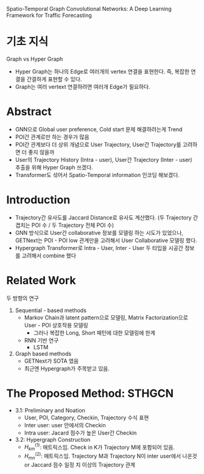 Spatio-Temporal Graph Convolutional Networks: A Deep Learning Framework for Traffic Forecasting

# 기초 지식
Graph vs Hyper Graph
- Hyper Graph는 하나의 Edge로 여러개의 vertex 연결을 표현한다. 즉, 복잡한 연결을 간결하게 표현할 수 있다.
- Graph는 여러 vertext 연결하려면 여러개 Edge가 필요하다.
# Abstract
- GNN으로 Global user preference, Cold start 문제 해결하려는게 Trend
- POI간 관계로만 하는 경우가 많음
- POI간 관계보다 더 상위 개념으로 User Trajectory, User간 Trajectory를 고려하면 더 좋지 않을까
- User의 Trajectory History (Intra - user), User간 Trajectory (Inter - user) 추출을 위해 Hyper Graph 쓰겠다.
- Transformer도 섞어서 Spatio-Temporal information 인코딩 해보겠다. 

# Introduction
- Trajectory간 유사도를 Jaccard Distance로 유사도 계산했다. (두 Trajectory 간 겹치는 POI 수 / 두 Trajectory 전체 POI 수)
- GNN 방식으로 User간 collaborative 정보를 모델링 하는 시도가 있었으나, GETNext는 POI - POI low 관계만을 고려해서 User Collaborative 모델링 했다.
- Hypergraph Transformer로 Intra - User, Inter - User 두 타입을 시공간 정보를 고려해서 combine 했다

# Related Work
두 방향의 연구
1. Sequential - based methods
	- Markov Chain과 latent pattern으로 모델링, Matrix Factorization으로 User - POI 상호작용 모델링
		- 그러나 복잡한 Long, Short 패턴에 대한 모델링에 한계
	- RNN 기반 연구
		- LSTM
2. Graph based methods
	- GETNext가 SOTA 였음
	- 최근엔 Hypergraph가 주목받고 있음.

# The Proposed Method: STHGCN
- 3.1: Preliminary and Noation
	- User, POI, Category, Checkin, Trajectory 수식 표현
	- Inter user: user 안에서의 Checkin
	- Intra user: Jacard 점수가 높은 User간 Checkin
- 3.2: Hypergraph Construction
	- $H^{(1)}_{km}$: 매트릭스임. Check in K가 Trajectory M에 포함되어 있음.
	- $H^{(2)}_{mn}$: 매트릭스임. Trajectory M과 Trajectory N이 inter user에서 나온것 or Jaccard 점수 일정 치 이상의 Trajectory 관계